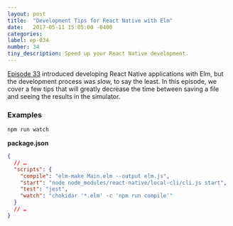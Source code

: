```yaml
---
layout: post
title:  "Development Tips for React Native with Elm"
date:   2017-05-11 15:05:00 -0400
categories:
label: ep-034
number: 34
tiny_description: Speed up your React Native development.
---
```


[Episode 33](/react-native-elm) introduced developing React Native applications with Elm, but the development process was slow, to say the least. In this episode, we cover a few tips that will greatly decrease the time between saving a file and seeing the results in the simulator.

### Examples

```sh
npm run watch
```

**package.json**

```json
{
  // …
  "scripts": {
    "compile": "elm-make Main.elm --output elm.js",
    "start": "node node_modules/react-native/local-cli/cli.js start",
    "test": "jest",
    "watch": "chokidar '*.elm' -c 'npm run compile'"
  }
  // …
}

```
